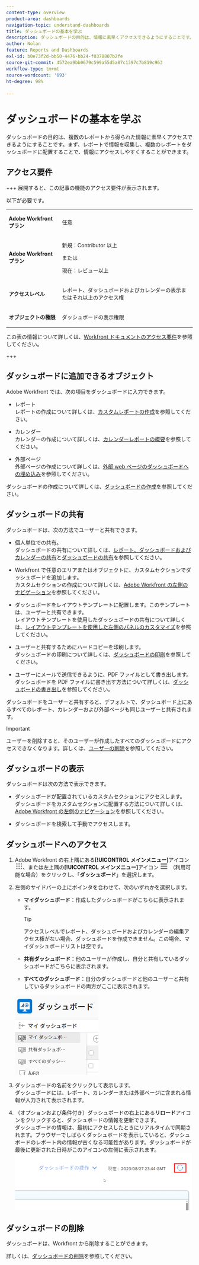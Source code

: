 ```yaml
---
content-type: overview
product-area: dashboards
navigation-topic: understand-dashboards
title: ダッシュボードの基本を学ぶ
description: ダッシュボードの目的は、情報に素早くアクセスできるようにすることです。レポートで情報を収集し、ダッシュボードに配置することで、情報にアクセスしやすくすることができます。
author: Nolan
feature: Reports and Dashboards
exl-id: b0e73f2d-bb50-4476-bb24-f0378807b2fe
source-git-commit: 4572ea9bb0679c599a55d5a87c1397c7b819c963
workflow-type: tm+mt
source-wordcount: '693'
ht-degree: 98%

---
```


# ダッシュボードの基本を学ぶ

<!-- Audited: 1/2024 -->

ダッシュボードの目的は、複数のレポートから得られた情報に素早くアクセスできるようにすることです。まず、レポートで情報を収集し、複数のレポートをダッシュボードに配置することで、情報にアクセスしやすくすることができます。

## アクセス要件

+++ 展開すると、この記事の機能のアクセス要件が表示されます。

以下が必要です。

<table style="table-layout:auto">
 <col> 
 </col> 
 <col> 
 </col> 
 <tbody> 
  <tr> 
   <td> <p><strong>Adobe Workfront プラン</strong></p> </td> 
   <td>任意</td> 
  </tr> 
  <tr> 
   <td> <p><strong>Adobe Workfront プラン</strong></p> </td> 
   <td> <p>新規：Contributor 以上</p><p>または</p><p>現在：レビュー以上</p> </td> 
  </tr> 
  <tr> 
   <td><strong>アクセスレベル</strong> </td> 
   <td> <p>レポート、ダッシュボードおよびカレンダーの表示またはそれ以上のアクセス権</p> </td> 
  </tr> 
  <tr> 
   <td> <p><strong>オブジェクトの権限</strong> </p> </td> 
   <td> <p>ダッシュボードの表示権限</p>  </td> 
  </tr> 
 </tbody> 
</table>

この表の情報について詳しくは、[Workfront ドキュメントのアクセス要件](/help/quicksilver/administration-and-setup/add-users/access-levels-and-object-permissions/access-level-requirements-in-documentation.md)を参照してください。

+++

## ダッシュボードに追加できるオブジェクト

Adobe Workfront では、次の項目をダッシュボードに入力できます。

* レポート\
  レポートの作成について詳しくは、[カスタムレポートの作成](../../../reports-and-dashboards/reports/creating-and-managing-reports/create-custom-report.md)を参照してください。

* カレンダー\
  カレンダーの作成について詳しくは、[カレンダーレポートの概要](../../../reports-and-dashboards/reports/calendars/calendar-reports-overview.md)を参照してください。

* 外部ページ\
  外部ページの作成について詳しくは、[外部 web ページのダッシュボードへの埋め込み](../../../reports-and-dashboards/dashboards/creating-and-managing-dashboards/embed-external-web-page-dashboard.md)を参照してください。

ダッシュボードの作成について詳しくは、[ダッシュボードの作成](../../../reports-and-dashboards/dashboards/creating-and-managing-dashboards/create-dashboard.md)を参照してください。

## ダッシュボードの共有

ダッシュボードは、次の方法でユーザーと共有できます。

* 個人単位での共有。\
  ダッシュボードの共有について詳しくは、[レポート、ダッシュボードおよびカレンダーの共有](../../../workfront-basics/grant-and-request-access-to-objects/permissions-reports-dashboards-calendars.md)と[ダッシュボードの共有](../../../reports-and-dashboards/dashboards/creating-and-managing-dashboards/share-dashboard.md)を参照してください。

* Workfront で任意のエリアまたはオブジェクトに、カスタムセクションでダッシュボードを追加します。\
  カスタムセクションの作成について詳しくは、[Adobe Workfront の左側のナビゲーション](../../../workfront-basics/the-new-workfront-experience/simplified-left-navigation.md)を参照してください。

* ダッシュボードをレイアウトテンプレートに配置します。このテンプレートは、ユーザーと共有できます。\
  レイアウトテンプレートを使用したダッシュボードの共有について詳しくは、[レイアウトテンプレートを使用した左側のパネルのカスタマイズ](../../../administration-and-setup/customize-workfront/use-layout-templates/customize-left-panel.md)を参照してください。

* ユーザーと共有するためにハードコピーを印刷します。\
  ダッシュボードの印刷について詳しくは、[ダッシュボードの印刷](../../../reports-and-dashboards/dashboards/creating-and-managing-dashboards/print-dashboard.md)を参照してください。

* ユーザーにメールで送信できるように、PDF ファイルとして書き出します。\
  ダッシュボードを PDF ファイルに書き出す方法について詳しくは、[ダッシュボードの書き出し](../../../reports-and-dashboards/dashboards/creating-and-managing-dashboards/export-dashboard.md)を参照してください。

ダッシュボードをユーザーと共有すると、デフォルトで、ダッシュボード上にあるすべてのレポート、カレンダーおよび外部ページも同じユーザーと共有されます。

>[!IMPORTANT]
>
>ユーザーを削除すると、そのユーザーが作成したすべてのダッシュボードにアクセスできなくなります。詳しくは、[ユーザーの削除](../../../administration-and-setup/add-users/create-and-manage-users/delete-a-user.md)を参照してください。

## ダッシュボードの表示

ダッシュボードは次の方法で表示できます。

* ダッシュボードが配置されているカスタムセクションにアクセスします。\
  ダッシュボードをカスタムセクションに配置する方法について詳しくは、[Adobe Workfront の左側のナビゲーション](../../../workfront-basics/the-new-workfront-experience/simplified-left-navigation.md)を参照してください。

* ダッシュボードを検索して手動でアクセスします。

## ダッシュボードへのアクセス

1. Adobe Workfront の右上隅にある&#x200B;**[!UICONTROL メインメニュー]**&#x200B;アイコン ![メインメニュー](/help/_includes/assets/main-menu-icon.png)、または左上隅の&#x200B;**[!UICONTROL メインメニュー]**&#x200B;アイコン ![メインメニュー](/help/_includes/assets/main-menu-icon-left-nav.png) （利用可能な場合）をクリックし、「**ダッシュボード**」を選択します。
1. 左側のサイドバーの上にポインタを合わせて、次のいずれかを選択します。

   * **マイダッシュボード**：作成したダッシュボードがこちらに表示されます。

     >[!TIP]
     >
     >アクセスレベルでレポート、ダッシュボードおよびカレンダーの編集アクセス権がない場合、ダッシュボードを作成できません。この場合、マイダッシュボードリストは空です。

   * **共有ダッシュボード**：他のユーザーが作成し、自分と共有しているダッシュボードがこちらに表示されます。
   * **すべてのダッシュボード**：自分のダッシュボードと他のユーザーと共有しているダッシュボードの両方がここに表示されます。

   ![ダッシュボードエリア](assets/dashboards-area.png)

1. ダッシュボードの名前をクリックして表示します。\
   ダッシュボードには、レポート、カレンダーまたは外部ページに含まれる情報が入力されて表示されます。
1. （オプションおよび条件付き）ダッシュボードの右上にある&#x200B;**リロード**&#x200B;アイコンをクリックすると、ダッシュボードの情報を更新できます。\
   ダッシュボードの情報は、最初にアクセスしたときにリアルタイムで同期されます。ブラウザーでしばらくダッシュボードを表示していると、ダッシュボードのレポート内の情報が古くなる可能性があります。ダッシュボードが最後に更新された日時がこのアイコンの左側に表示されます。\
   ![リロードアイコン](assets/dashboard-reload-icon.png)

## ダッシュボードの削除

ダッシュボードは、Workfront から削除することができます。

詳しくは、[ダッシュボードの削除](../../../reports-and-dashboards/dashboards/creating-and-managing-dashboards/delete-dashboard.md)を参照してください。
